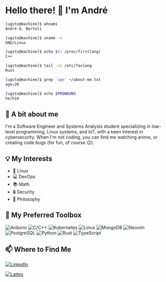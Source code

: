 # Hello there! 👋 I'm André

```sh
[ugsto@machine]$ whoami
André A. Bortoli

[ugsto@machine]$ uname -o
GNU/Linux

[ugsto@machine]$ echo $(< /proc/firstlang)
C++

[ugsto@machine]$ tail -n1 /etc/favlang
Rust

[ugsto@machine]$ grep 'age' ~/about-me.txt
age=20

[ugsto@machine]$ echo $PRONOUNS
he/him
```

## 🏏 A bit about me

I'm a Software Engineer and Systems Analysis student specializing in low-level
programming, Linux systems, and IoT, with a keen interest in cybersecurity.
When I'm not coding, you can find me watching anime, or creating code bugs
(for fun, of course 😉).

## 💡 My Interests

- 🐧 Linux
- 💻 DevOps
- 📚 Math
- 🔒 Security
- 🤯 Philosophy

## 🧰 My Preferred Toolbox

![Arduino](https://github-badges.bortoli.phd/Arduino-00979D.svg)
![C/C++](https://github-badges.bortoli.phd/C++-00599C.svg)
![Kubernetes](https://github-badges.bortoli.phd/Kubernetes-3069DE.svg)
![Linux](https://github-badges.bortoli.phd/Linux-020202.svg)
![MongoDB](https://github-badges.bortoli.phd/MongoDB-47A248.svg)
![Neovim](https://github-badges.bortoli.phd/Neovim-57A143.svg)
![PostgreSQL](https://github-badges.bortoli.phd/PostgreSQL-4169E1.svg)
![Python](https://github-badges.bortoli.phd/Python-3776AB.svg)
![Rust](https://github-badges.bortoli.phd/Rust-000000.svg)
![TypeScript](https://github-badges.bortoli.phd/TypeScript-3178C6.svg)

## 📫 Where to Find Me

[![LinkedIn](https://github-badges.bortoli.phd/LinkedIn-0A66C2.svg)](https://www.linkedin.com/in/andre-augusto-bortoli)

[![Lattes](https://github-badges.bortoli.phd/Lattes-04599c.svg)](http://lattes.cnpq.br/9821238466392539)
